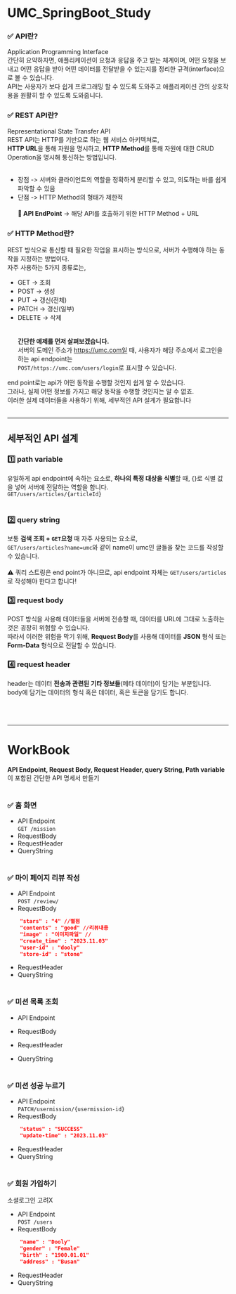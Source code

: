 # UMC_SpringBoot_Study

### ✅ API란?
Application Programming Interface <br>
간단히 요약하자면, 애플리케이션이 요청과 응답을 주고 받는 체계이며, 어떤 요청을 보내고 어떤 응답을 받아 어떤 데이터를 전달받을 수 있는지를 정리한 규격(interface)으로 볼 수 있습니다. <br>
API는 사용자가 보다 쉽게 프로그래밍 할 수 있도록 도와주고 애플리케이션 간의 상호작용을 원활히 할 수 있도록 도와줍니다. <br>

### ✅ REST API란?
Representational State Transfer API <br>
REST API는 HTTP를 기반으로 하는 웹 서비스 아키텍쳐로, <br>
**HTTP URL**을 통해 자원을 명시하고, **HTTP Method**를 통해 자원에 대한 CRUD Operation을 명시해 통신하는 방법입니다. <br><br>
- 장점 -> 서버와 클라이언트의 역할을 정확하게 분리할 수 있고, 의도하는 바를 쉽게 파악할 수 있음 <br>
- 단점 -> HTTP Method의 형태가 제한적
<br><br>
**🔎 API EndPoint** -> 해당 API를 호출하기 위한 HTTP Method + URL  <br>

### ✅ HTTP Method란?
REST 방식으로 통신할 때 필요한 작업을 표시하는 방식으로, 서버가 수행해야 하는 동작을 지정하는 방법이다. <br>
자주 사용하는 5가지 종류로는, <br>
- GET -> 조회<br>
- POST -> 생성 <br>
- PUT -> 갱신(전체) <br>
- PATCH -> 갱신(일부)<br>
- DELETE -> 삭제 <br><br><br>
**간단한 예제를 먼저 살펴보겠습니다.**<br>
서버의 도메인 주소가 https://umc.com일 때, 사용자가 해당 주소에서 로그인을 하는 api endpoint는 <br> 
`POST/https://umc.com/users/login`로 표시할 수 있습니다. <br>

end point로는 api가 어떤 동작을 수행할 것인지 쉽게 알 수 있습니다. <br>
그러나, 실제 어떤 정보를 가지고 해당 동작을 수행할 것인지는 알 수 없죠. <br>
이러한 실제 데이터들을 사용하기 위해, 세부적인 API 설계가 필요합니다 <br>
<br>
<hr>

## 세부적인 API 설계
### 1️⃣ path variable
유일하게 api endpoint에 속하는 요소로, **하나의 특정 대상을 식별**할 때, {}로 식별 값을 넣어 서버에 전달하는 역할을 합니다. <br>
`GET/users/articles/{articleId}` <br><br>

### 2️⃣ query string
보통 **검색 조회 + `GET`요청** 때 자주 사용되는 요소로, <br>
`GET/users/articles?name=umc`와 같이 name이 umc인 글들을 찾는 코드를 작성할 수 있습니다. <br><br>
⚠️ 쿼리 스트링은 end point가 아니므로, api endpoint 자체는 `GET/users/articles`로 작성해야 한다고 합니다! <br>


### 3️⃣ request body
POST 방식을 사용해 데이터들을 서버에 전송할 때, 데이터를 URL에 그대로 노출하는 것은 굉장히 위험할 수 있습니다. <br>
따라서 이러한 위험을 막기 위해, **Request Body**를 사용해 데이터를 **JSON** 형식 또는 **Form-Data** 형식으로 전달할 수 있습니다. <br>

### 4️⃣ request header
header는 데이터 **전송과 관련된 기타 정보들**(메타 데이터)이 담기는 부분입니다. <br>
body에 담기는 데이터의 형식 혹은 데이터, 혹은 토큰을 담기도 합니다. <br>
<br><br><br><hr>

# WorkBook
**API Endpoint, Request Body, Request Header, query String, Path variable**이 포함된 간단한 API 명세서 만들기 <br><br>

### ✅ 홈 화면
- API Endpoint <br>
`GET /mission` <br>
- RequestBody <br>
- RequestHeader <br>
- QueryString
<br><br>

### ✅ 마이 페이지 리뷰 작성
- API Endpoint <br>
`POST /review/` <br>
- RequestBody <br>
```json
    "stars" : "4" //별점
    "contents" : "good" //리뷰내용
    "image" : "이미지파일" //
    "create_time" : "2023.11.03"
    "user-id" : "dooly"
    "store-id" : "stone"
``` 
- RequestHeader <br>
- QueryString 
<br><br>

### ✅ 미션 목록 조회
- API Endpoint <br>

- RequestBody <br>
- RequestHeader <br>
- QueryString
<br><br>

### ✅ 미션 성공 누르기
- API Endpoint <br>
`PATCH/usermission/{usermission-id}` <br>
- RequestBody <br>
```json
    "status" : "SUCCESS"
    "update-time" : "2023.11.03"
``` 
- RequestHeader <br>
- QueryString
<br><br>

### ✅ 회원 가입하기
소셜로그인 고려X
- API Endpoint <br>
`POST /users` <br>
- RequestBody <br>
```json
    "name" : "Dooly"
    "gender" : "Female"
    "birth" : "1900.01.01"
    "address" : "Busan"
``` 
- RequestHeader <br>
- QueryString
<br><br>




